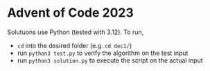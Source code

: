 # Advent of Code 2023
Solutuons use Python (tested with 3.12). To run,
* `cd` into the desired folder (e.g. `cd dec1/`)
* run `python3 test.py` to verify the algorithm on the test input
* run `python3 solution.py` to execute the script on the actual input
